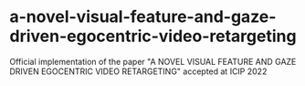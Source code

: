 # a-novel-visual-feature-and-gaze-driven-egocentric-video-retargeting
Official implementation of the paper "A NOVEL VISUAL FEATURE AND GAZE DRIVEN EGOCENTRIC VIDEO RETARGETING" accepted at ICIP 2022

<p float="centre">
  <img src="https://user-images.githubusercontent.com/68210639/184404868-4d05e7e8-0917-436b-be1a-bfc7c2440d3b.gif" width="3rem" />
  <img src="https://user-images.githubusercontent.com/68210639/184405440-8d9fd2c8-cb2d-4491-8d87-d60030252d15.gif" width="3rem" /> 
</p>
